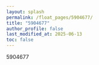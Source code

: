 ```yaml
---
layout: splash
permalink: /float_pages/5904677/
title: "5904677"
author_profile: false
last_modified_at: 2025-06-13
toc: false
---
```

 
5904677
